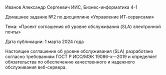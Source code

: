 Иванов Александр Сергеевич
ИИС, Бизнес-информатика 4-1

Домашнее задание №2 по дисциплине «Управление ИТ-сервисами»

Тема: «Проект соглашения об уровне обслуживания (SLA) электронной почты»

Дата публикации: 1 марта 2024 года

Настоящее соглашение об уровне обслуживания (SLA) разработано согласно требованиям ГОСТ Р ИСО/МЭК 19086-x—2019 и определяет обязательства по обеспечению качественного и надежного обслуживания веб-сервера.
